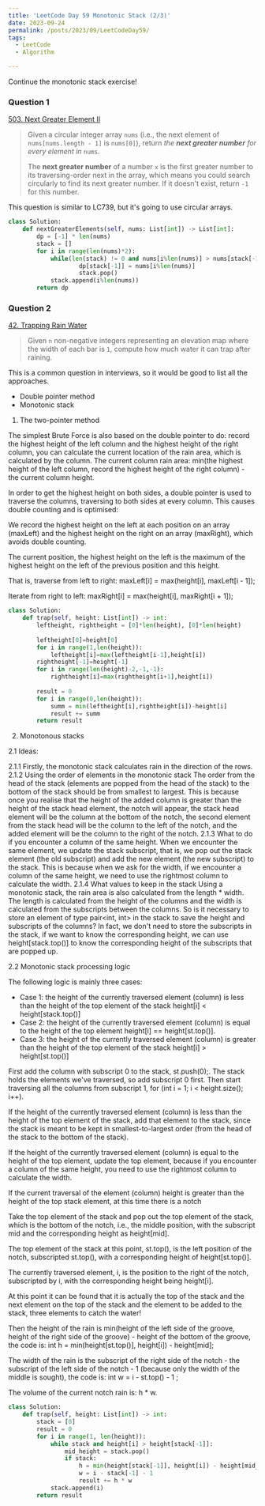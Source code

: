 ```yaml
---
title: 'LeetCode Day 59 Monotonic Stack (2/3)'
date: 2023-09-24
permalink: /posts/2023/09/LeetCodeDay59/
tags:
  - LeetCode
  - Algorithm

---
```


Continue the monotonic stack exercise!

### Question 1

[503. Next Greater Element II](https://leetcode.com/problems/next-greater-element-ii/)

> Given a circular integer array `nums` (i.e., the next element of `nums[nums.length - 1]` is `nums[0]`), return *the **next greater number** for every element in* `nums`.
>
> The **next greater number** of a number `x` is the first greater number to its traversing-order next in the array, which means you could search circularly to find its next greater number. If it doesn't exist, return `-1` for this number.

This question is similar to LC739, but it's going to use circular arrays.

```python
class Solution:
    def nextGreaterElements(self, nums: List[int]) -> List[int]:
        dp = [-1] * len(nums)
        stack = []
        for i in range(len(nums)*2):
            while(len(stack) != 0 and nums[i%len(nums)] > nums[stack[-1]]):
                    dp[stack[-1]] = nums[i%len(nums)]
                    stack.pop()
            stack.append(i%len(nums))
        return dp
```



### Question 2

[42. Trapping Rain Water](https://leetcode.com/problems/trapping-rain-water/)

> Given `n` non-negative integers representing an elevation map where the width of each bar is `1`, compute how much water it can trap after raining.

This is a common question in interviews, so it would be good to list all the approaches.

- Double pointer method
- Monotonic stack

1. The two-pointer method

The simplest Brute Force is also based on the double pointer to do: record the highest height of the left column and the highest height of the right column, you can calculate the current location of the rain area, which is calculated by the column. The current column rain area: min(the highest height of the left column, record the highest height of the right column) - the current column height.

In order to get the highest height on both sides, a double pointer is used to traverse the columns, traversing to both sides at every column. This causes double counting and is optimised:

We record the highest height on the left at each position on an array (maxLeft) and the highest height on the right on an array (maxRight), which avoids double counting.

The current position, the highest height on the left is the maximum of the highest height on the left of the previous position and this height.

That is, traverse from left to right: maxLeft[i] = max(height[i], maxLeft[i - 1]);

Iterate from right to left: maxRight[i] = max(height[i], maxRight[i + 1]);

```python
class Solution:
    def trap(self, height: List[int]) -> int:
        leftheight, rightheight = [0]*len(height), [0]*len(height)
 
        leftheight[0]=height[0]
        for i in range(1,len(height)):
            leftheight[i]=max(leftheight[i-1],height[i])
        rightheight[-1]=height[-1]
        for i in range(len(height)-2,-1,-1):
            rightheight[i]=max(rightheight[i+1],height[i])
 
        result = 0
        for i in range(0,len(height)):
            summ = min(leftheight[i],rightheight[i])-height[i]
            result += summ
        return result
```

2. Monotonous stacks

2.1 Ideas:

2.1.1 Firstly, the monotonic stack calculates rain in the direction of the rows.
2.1.2 Using the order of elements in the monotonic stack
The order from the head of the stack (elements are popped from the head of the stack) to the bottom of the stack should be from smallest to largest.
This is because once you realise that the height of the added column is greater than the height of the stack head element, the notch will appear, the stack head element will be the column at the bottom of the notch, the second element from the stack head will be the column to the left of the notch, and the added element will be the column to the right of the notch.
2.1.3 What to do if you encounter a column of the same height.
When we encounter the same element, we update the stack subscript, that is, we pop out the stack element (the old subscript) and add the new element (the new subscript) to the stack.
This is because when we ask for the width, if we encounter a column of the same height, we need to use the rightmost column to calculate the width.
2.1.4 What values to keep in the stack
Using a monotonic stack, the rain area is also calculated from the length * width.
The length is calculated from the height of the columns and the width is calculated from the subscripts between the columns.
So is it necessary to store an element of type pair<int, int> in the stack to save the height and subscripts of the columns?
In fact, we don't need to store the subscripts in the stack, if we want to know the corresponding height, we can use height[stack.top()] to know the corresponding height of the subscripts that are popped up.

2.2 Monotonic stack processing logic

The following logic is mainly three cases:

- Case 1: the height of the currently traversed element (column) is less than the height of the top element of the stack height[i] < height[stack.top()]
- Case 2: the height of the currently traversed element (column) is equal to the height of the top element height[i] == height[st.top()].
- Case 3: the height of the currently traversed element (column) is greater than the height of the top element of the stack height[i] > height[st.top()]

First add the column with subscript 0 to the stack, st.push(0);. The stack holds the elements we've traversed, so add subscript 0 first.
Then start traversing all the columns from subscript 1, for (int i = 1; i < height.size(); i++).

If the height of the currently traversed element (column) is less than the height of the top element of the stack, add that element to the stack, since the stack is meant to be kept in smallest-to-largest order (from the head of the stack to the bottom of the stack).

If the height of the currently traversed element (column) is equal to the height of the top element, update the top element, because if you encounter a column of the same height, you need to use the rightmost column to calculate the width.

If the current traversal of the element (column) height is greater than the height of the top stack element, at this time there is a notch

Take the top element of the stack and pop out the top element of the stack, which is the bottom of the notch, i.e., the middle position, with the subscript mid and the corresponding height as height[mid].

The top element of the stack at this point, st.top(), is the left position of the notch, subscripted st.top(), with a corresponding height of height[st.top()].

The currently traversed element, i, is the position to the right of the notch, subscripted by i, with the corresponding height being height[i].

At this point it can be found that it is actually the top of the stack and the next element on the top of the stack and the element to be added to the stack, three elements to catch the water!

Then the height of the rain is min(height of the left side of the groove, height of the right side of the groove) - height of the bottom of the groove, the code is: int h = min(height[st.top()], height[i]) - height[mid];

The width of the rain is the subscript of the right side of the notch - the subscript of the left side of the notch - 1 (because only the width of the middle is sought), the code is: int w = i - st.top() - 1 ;

The volume of the current notch rain is: h * w.

```python
class Solution:
    def trap(self, height: List[int]) -> int:
        stack = [0]
        result = 0
        for i in range(1, len(height)):
            while stack and height[i] > height[stack[-1]]:
                mid_height = stack.pop()
                if stack:
                    h = min(height[stack[-1]], height[i]) - height[mid_height]
                    w = i - stack[-1] - 1
                    result += h * w
            stack.append(i)
        return result
```

